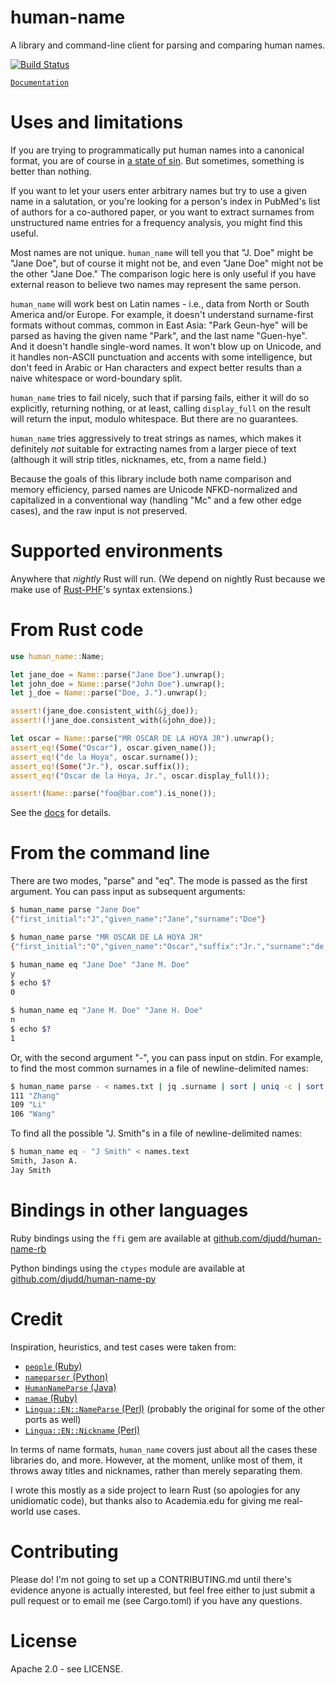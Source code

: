 # human-name
A library and command-line client for parsing and comparing human names.

[![Build Status](https://travis-ci.org/djudd/human-name.svg?branch=master)](https://travis-ci.org/djudd/human-name)

[`Documentation`](http://djudd.github.io/human-name)

# Uses and limitations

If you are trying to programmatically put human names into a canonical format,
you are of course in [a state of sin](http://www.kalzumeus.com/2010/06/17/falsehoods-programmers-believe-about-names/).
But sometimes, something is better than nothing.

If you want to let your users enter arbitrary names but try to use a given name
in a salutation, or you're looking for a person's index in PubMed's list of authors
for a co-authored paper, or you want to extract surnames from unstructured name
entries for a frequency analysis, you might find this useful.

Most names are not unique. `human_name` will tell you that "J. Doe" might be "Jane Doe",
but of course it might not be, and even "Jane Doe" might not be the other "Jane Doe."
The comparison logic here is only useful if you have external reason to believe
two names may represent the same person.

`human_name` will work best on Latin names - i.e., data from North or South America
and/or Europe. For example, it doesn't understand surname-first formats without
commas, common in East Asia: "Park Geun-hye" will be parsed as having the given
name "Park", and the last name "Guen-hye". And it doesn't handle single-word names.
It won't blow up on Unicode, and it handles non-ASCII punctuation and accents
with some intelligence, but don't feed in Arabic or Han characters and expect
better results than a naive whitespace or word-boundary split.

`human_name` tries to fail nicely, such that if parsing fails, either it will do
so explicitly, returning nothing, or at least, calling `display_full` on the result
will return the input, modulo whitespace. But there are no guarantees.

`human_name` tries aggressively to treat strings as names, which makes it
 definitely _not_ suitable for extracting names from a larger piece of text
(although it will strip titles, nicknames, etc, from a name field.)

Because the goals of this library include both name comparison and memory efficiency,
parsed names are Unicode NFKD-normalized and capitalized in a conventional way
(handling "Mc" and a few other edge cases), and the raw input is not preserved.

# Supported environments

Anywhere that *nightly* Rust will run. (We depend on nightly Rust because we make
use of [Rust-PHF](git@github.com:sfackler/rust-phf.git)'s syntax extensions.)

# From Rust code

```rust
use human_name::Name;

let jane_doe = Name::parse("Jane Doe").unwrap();
let john_doe = Name::parse("John Doe").unwrap();
let j_doe = Name::parse("Doe, J.").unwrap();

assert!(jane_doe.consistent_with(&j_doe));
assert!(!jane_doe.consistent_with(&john_doe));

let oscar = Name::parse("MR OSCAR DE LA HOYA JR").unwrap();
assert_eq!(Some("Oscar"), oscar.given_name());
assert_eq!("de la Hoya", oscar.surname());
assert_eq!(Some("Jr."), oscar.suffix());
assert_eq!("Oscar de la Hoya, Jr.", oscar.display_full());

assert!(Name::parse("foo@bar.com").is_none());
```

See the [docs](http://djudd.github.io/human-name) for details.

# From the command line

There are two modes, "parse" and "eq". The mode is passed as the first argument.
You can pass input as subsequent arguments:

```bash
$ human_name parse "Jane Doe"
{"first_initial":"J","given_name":"Jane","surname":"Doe"}

$ human_name parse "MR OSCAR DE LA HOYA JR"
{"first_initial":"O","given_name":"Oscar","suffix":"Jr.","surname":"de la Hoya"}

$ human_name eq "Jane Doe" "Jane M. Doe"
y
$ echo $?
0

$ human_name eq "Jane M. Doe" "Jane H. Doe"
n
$ echo $?
1
```

Or, with the second argument "-", you can pass input on stdin. For example,
to find the most common surnames in a file of newline-delimited names:

```bash
$ human_name parse - < names.txt | jq .surname | sort | uniq -c | sort -nr | head -n3
111 "Zhang"
109 "Li"
106 "Wang"
```

To find all the possible "J. Smith"s in a file of newline-delimited names:

```bash
$ human_name eq - "J Smith" < names.text
Smith, Jason A.
Jay Smith
```

# Bindings in other languages

Ruby bindings using the `ffi` gem are available at [github.com/djudd/human-name-rb](https://github.com/djudd/human-name-rb)

Python bindings using the `ctypes` module are available at [github.com/djudd/human-name-py](https://github.com/djudd/human-name-py)

# Credit

Inspiration, heuristics, and test cases were taken from:
* [`people` (Ruby)](https://github.com/academia-edu/people)
* [`nameparser` (Python)](https://github.com/derek73/python-nameparser/)
* [`HumanNameParse` (Java)](https://github.com/tupilabs/HumanNameParser.java)
* [`namae` (Ruby)](https://github.com/berkmancenter/namae)
* [`Lingua::EN::NameParse` (Perl)](http://search.cpan.org/~kimryan/Lingua-EN-NameParse-1.33/lib/Lingua/EN/NameParse.pm) (probably the original for some of the other ports as well)
* [`Lingua::EN::Nickname` (Perl)](http://search.cpan.org/~brianl/Lingua-EN-Nickname-1.16/Nickname.pm)

In terms of name formats, `human_name` covers just about all the cases these libraries
do, and more. However, at the moment, unlike most of them, it throws away titles and
nicknames, rather than merely separating them.

I wrote this mostly as a side project to learn Rust (so apologies for any
unidiomatic code), but thanks also to Academia.edu for giving me real-world use
cases.

# Contributing

Please do! I'm not going to set up a CONTRIBUTING.md until there's evidence
anyone is actually interested, but feel free either to just submit a pull request
or to email me (see Cargo.toml) if you have any questions.

# License

Apache 2.0 - see LICENSE.
